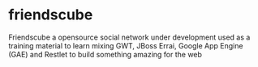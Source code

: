 # friendscube
Friendscube a opensource social network under development used as a training material to learn mixing GWT, JBoss Errai, Google App Engine (GAE) and Restlet  to build something amazing for the web
